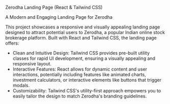 Zerodha Landing Page (React & Tailwind CSS)

A Modern and Engaging Landing Page for Zerodha

This project showcases a responsive and visually appealing landing page designed to attract potential users to Zerodha, a popular Indian online stock brokerage platform. Built with React and Tailwind CSS, the landing page offers:

- Clean and Intuitive Design: Tailwind CSS provides pre-built utility classes for rapid UI development, ensuring a visually appealing and responsive layout.
- Interactive Features: React allows for dynamic content and user interactions, potentially including features like animated charts, investment calculators, or interactive 
  elements like buttons that trigger modals.
- Customizability: Tailwind CSS's utility-first approach empowers you to easily tailor the design to match Zerodha's branding guidelines.
